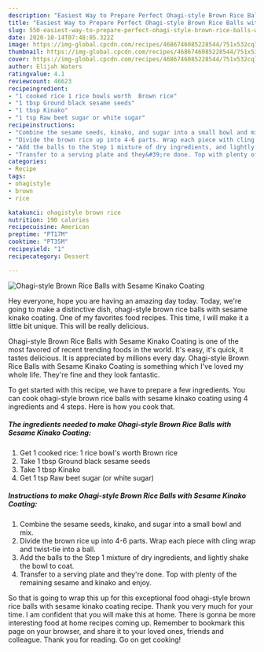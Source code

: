```yaml
---
description: "Easiest Way to Prepare Perfect Ohagi-style Brown Rice Balls with Sesame Kinako Coating"
title: "Easiest Way to Prepare Perfect Ohagi-style Brown Rice Balls with Sesame Kinako Coating"
slug: 550-easiest-way-to-prepare-perfect-ohagi-style-brown-rice-balls-with-sesame-kinako-coating
date: 2020-10-14T07:48:05.322Z
image: https://img-global.cpcdn.com/recipes/4686746085228544/751x532cq70/ohagi-style-brown-rice-balls-with-sesame-kinako-coating-recipe-main-photo.jpg
thumbnail: https://img-global.cpcdn.com/recipes/4686746085228544/751x532cq70/ohagi-style-brown-rice-balls-with-sesame-kinako-coating-recipe-main-photo.jpg
cover: https://img-global.cpcdn.com/recipes/4686746085228544/751x532cq70/ohagi-style-brown-rice-balls-with-sesame-kinako-coating-recipe-main-photo.jpg
author: Elijah Waters
ratingvalue: 4.1
reviewcount: 46623
recipeingredient:
- "1 cooked rice 1 rice bowls worth  Brown rice"
- "1 tbsp Ground black sesame seeds"
- "1 tbsp Kinako"
- "1 tsp Raw beet sugar or white sugar"
recipeinstructions:
- "Combine the sesame seeds, kinako, and sugar into a small bowl and mix."
- "Divide the brown rice up into 4-6 parts. Wrap each piece with cling wrap and twist-tie into a ball."
- "Add the balls to the Step 1 mixture of dry ingredients, and lightly shake the bowl to coat."
- "Transfer to a serving plate and they&#39;re done. Top with plenty of the remaining sesame and kinako and enjoy."
categories:
- Recipe
tags:
- ohagistyle
- brown
- rice

katakunci: ohagistyle brown rice 
nutrition: 190 calories
recipecuisine: American
preptime: "PT17M"
cooktime: "PT35M"
recipeyield: "1"
recipecategory: Dessert

---
```



![Ohagi-style Brown Rice Balls with Sesame Kinako Coating](https://img-global.cpcdn.com/recipes/4686746085228544/751x532cq70/ohagi-style-brown-rice-balls-with-sesame-kinako-coating-recipe-main-photo.jpg)

Hey everyone, hope you are having an amazing day today. Today, we're going to make a distinctive dish, ohagi-style brown rice balls with sesame kinako coating. One of my favorites food recipes. This time, I will make it a little bit unique. This will be really delicious.



Ohagi-style Brown Rice Balls with Sesame Kinako Coating is one of the most favored of recent trending foods in the world. It's easy, it's quick, it tastes delicious. It is appreciated by millions every day. Ohagi-style Brown Rice Balls with Sesame Kinako Coating is something which I've loved my whole life. They're fine and they look fantastic.


To get started with this recipe, we have to prepare a few ingredients. You can cook ohagi-style brown rice balls with sesame kinako coating using 4 ingredients and 4 steps. Here is how you cook that.

<!--inarticleads1-->

##### The ingredients needed to make Ohagi-style Brown Rice Balls with Sesame Kinako Coating:

1. Get 1 cooked rice: 1 rice bowl&#39;s worth  Brown rice
1. Take 1 tbsp Ground black sesame seeds
1. Take 1 tbsp Kinako
1. Get 1 tsp Raw beet sugar (or white sugar)




<!--inarticleads2-->

##### Instructions to make Ohagi-style Brown Rice Balls with Sesame Kinako Coating:

1. Combine the sesame seeds, kinako, and sugar into a small bowl and mix.
1. Divide the brown rice up into 4-6 parts. Wrap each piece with cling wrap and twist-tie into a ball.
1. Add the balls to the Step 1 mixture of dry ingredients, and lightly shake the bowl to coat.
1. Transfer to a serving plate and they&#39;re done. Top with plenty of the remaining sesame and kinako and enjoy.




So that is going to wrap this up for this exceptional food ohagi-style brown rice balls with sesame kinako coating recipe. Thank you very much for your time. I am confident that you will make this at home. There is gonna be more interesting food at home recipes coming up. Remember to bookmark this page on your browser, and share it to your loved ones, friends and colleague. Thank you for reading. Go on get cooking!
